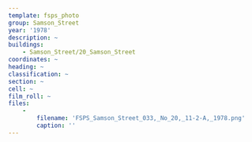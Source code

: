 ```yaml
---
template: fsps_photo
group: Samson_Street
year: '1978'
description: ~
buildings:
    - Samson_Street/20_Samson_Street
coordinates: ~
heading: ~
classification: ~
section: ~
cell: ~
film_roll: ~
files:
    -
        filename: 'FSPS_Samson_Street_033,_No_20,_11-2-A,_1978.png'
        caption: ''
---
```

